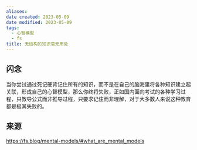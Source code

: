 ```yaml
---
aliases: 
date created: 2023-05-09
date modified: 2023-05-09
tags:
  - 心智模型
  - fs
title: 无结构的知识毫无用处
---
```


## 闪念
当你尝试通过死记硬背记住所有的知识，而不是在自己的脑海里将各种知识建立起关联，形成自己的心智模型，那么你终将失败，正如国内面向考试的各种学习过程，只教导公式而非推导过程，只要求记住而非理解，对于大多数人来说这种教育都是极其失败的。

## 来源
https://fs.blog/mental-models/#what_are_mental_models